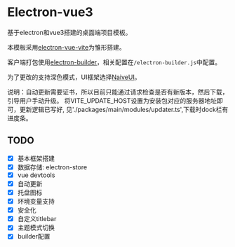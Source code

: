 # Electron-vue3
基于electron和vue3搭建的桌面端项目模板。

本模板采用[electron-vue-vite](https://github.com/caoxiemeihao/electron-vue-vite)为雏形搭建。

客户端打包使用[electron-builder](https://www.electron.build/)，相关配置在`/electron-builder.js`中配置。

为了更改的支持深色模式，UI框架选择[NaiveUI](https://www.naiveui.com/zh-CN/os-theme)。


说明：自动更新需要证书，所以目前只能通过请求检查是否有新版本，然后下载，引导用户手动升级。 将VITE_UPDATE_HOST设置为安装包对应的服务器地址即可，更新逻辑已写好, 见'./packages/main/modules/updater.ts',下载时dock栏有进度条。

## TODO
- [x] 基本框架搭建
- [x] 数据存储: electron-store
- [x] vue devtools
- [x] 自动更新
- [x] 托盘图标
- [x] 环境变量支持
- [x] 安全化
- [x] 自定义titlebar
- [x] 主题模式切换
- [x] builder配置